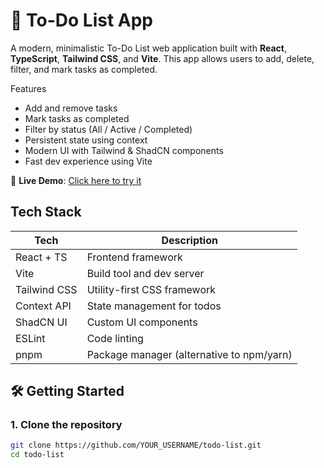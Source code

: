 # 📝 To-Do List App

A modern, minimalistic To-Do List web application built with **React**, **TypeScript**, **Tailwind CSS**, and **Vite**. This app allows users to add, delete, filter, and mark tasks as completed.

Features

-  Add and remove tasks
-  Mark tasks as completed
-  Filter by status (All / Active / Completed)
-  Persistent state using context
-  Modern UI with Tailwind & ShadCN components
-  Fast dev experience using Vite

  🔗 **Live Demo**: [Click here to try it](https://mgx-fvnpito0umh.mgx.world/)

##  Tech Stack

| Tech           | Description                        |
|----------------|------------------------------------|
| React + TS     | Frontend framework                 |
| Vite           | Build tool and dev server          |
| Tailwind CSS   | Utility-first CSS framework        |
| Context API    | State management for todos         |
| ShadCN UI      | Custom UI components               |
| ESLint         | Code linting                       |
| pnpm           | Package manager (alternative to npm/yarn) |

## 🛠️ Getting Started

### 1. Clone the repository

```bash
git clone https://github.com/YOUR_USERNAME/todo-list.git
cd todo-list
